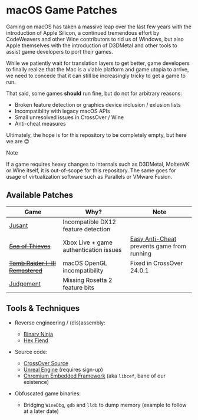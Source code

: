 # macOS Game Patches

Gaming on macOS has taken a massive leap over the last few years with the introduction of Apple Silicon, a
continued tremendous effort by CodeWeavers and other Wine contributors to rid us of Windows, but also Apple
themselves with the introduction of D3DMetal and other tools to assist game developers to port their games.

While we patiently wait for translation layers to get better, game developers to finally realize that the Mac
is a viable platform and game utopia to arrive, we need to concede that it can still be increasingly tricky to
get a game to run.

That said, some games **should** run fine, but do not for arbitrary reasons:

- Broken feature detection or graphics device inclusion / exlusion lists
- Incompatiblity with legacy macOS APIs
- Small unresolved issues in CrossOver / Wine
- Anti-cheat measures

Ultimately, the hope is for this repository to be completely empty, but here we are 😊

> [!NOTE]
>
> If a game requires heavy changes to internals such as D3DMetal, MoltenVK or Wine itself, it is out-of-scope
> for this repository. The same goes for usage of virtualization software such as Parallels or VMware Fusion.
>

## Available Patches

| Game                               | Why?                                      | Note
| ---------------------------------- | ----------------------------------------- | ------------------------- |
| [Jusant]                           | Incompatible DX12 feature detection       |
| ~~[Sea of Thieves]~~               | Xbox Live + game authentication issues    | [Easy Anti-Cheat] prevents game from running
| ~~[Tomb Raider I-III Remastered]~~ | macOS OpenGL incompatibility              | Fixed in CrossOver 24.0.1
|[Judgement]                         | Missing Rosetta 2 feature bits            |

## Tools & Techniques

- Reverse engineering / (dis)assembly:
  - [Binary Ninja](https://binary.ninja/)
  - [Hex Fiend](http://hexfiend.com/)

- Source code:
  - [CrossOver Source](https://www.codeweavers.com/crossover/source)
  - [Unreal Engine](https://docs.unrealengine.com/5.3/en-US/downloading-unreal-engine-source-code/) (requires sign-up)
  - [Chromium Embedded Framework](https://github.com/chromiumembedded/cef) (aka `libcef`, bane of our existence)

- Obfuscated game binaries:
  - Bridging `WineDbg`, `gdb` and `lldb` to dump memory (example to follow at a later date)

[Easy Anti-Cheat]: https://www.seaofthieves.com/release-notes/2.10.2
[Jusant]: jusant
[Sea of Thieves]: sea-of-thieves
[Tomb Raider I-III Remastered]: tomb-raider-I-III-remastered
[Judgement]: https://store.steampowered.com/agecheck/app/2058180/